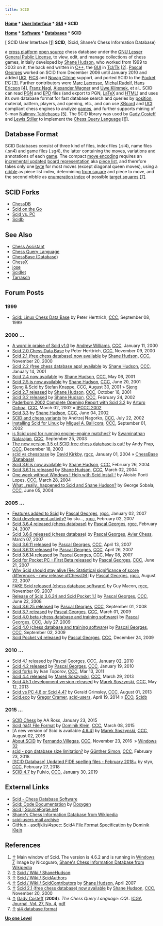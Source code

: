 ```yaml
---
title: SCID
---
```

**[Home](Home "Home") \* [User Interface](User_Interface "User Interface") \* [GUI](GUI "GUI") \* SCID**  

**[Home](Home "Home") \* [Software](Software "Software") \* [Databases](Databases "Databases") \* SCID**



[ SCID User Interface <a id="cite-note-1" href="#cite-ref-1">[1]</a>
**SCID**, (Scid, Shane's Chess Information Database)  

a [cross platform](https://en.wikipedia.org/wiki/Cross-platform) [open source](https://en.wikipedia.org/wiki/Open-source_software) chess database under the [GNU Lesser General Public License](Free_Software_Foundation#GPL "Free Software Foundation"), to view, edit, and manage collections of chess games, 
initially developed by [Shane Hudson](Shane_Hudson "Shane Hudson"), who worked from 1999 to 2003 on it, the back end written in [C++](Cpp "Cpp"), the [GUI](GUI "GUI") in [Tcl/Tk](index.php?title=Tcl-Tk&action=edit&redlink=1 "Tcl-Tk (page does not exist)") <a id="cite-note-2" href="#cite-ref-2">[2]</a>. [Pascal Georges](Pascal_Georges "Pascal Georges") worked on SCID from December 2006 until January 2010 and added [UCI](UCI "UCI"), [FICS](index.php?title=Free_Internet_Chess_Server&action=edit&redlink=1 "Free Internet Chess Server (page does not exist)") and [Novag Citrine](Novag_Citrine "Novag Citrine") support, and ported SCID to the [Pocket PC](index.php?title=Pocket_PC&action=edit&redlink=1 "Pocket PC (page does not exist)") <a id="cite-note-3" href="#cite-ref-3">[3]</a>. Further contributors were [Marc Lacrosse](index.php?title=Marc_Lacrosse&action=edit&redlink=1 "Marc Lacrosse (page does not exist)"), [Michal Rudolf](Michal_Rudolf "Michal Rudolf"), [Hans Ericson](index.php?title=Hans_Ericson&action=edit&redlink=1 "Hans Ericson (page does not exist)") <a id="cite-note-4" href="#cite-ref-4">[4]</a>, [Franz Nagl](index.php?title=Franz_Nagl&action=edit&redlink=1 "Franz Nagl (page does not exist)"), [Alexander Wagner](index.php?title=Alexander_Wagner&action=edit&redlink=1 "Alexander Wagner (page does not exist)") and [Uwe Klimmek](index.php?title=Uwe_Klimmek&action=edit&redlink=1 "Uwe Klimmek (page does not exist)"), et al.. 
SCID can read [PGN](Portable_Game_Notation "Portable Game Notation") and [EPD](Extended_Position_Description "Extended Position Description") files (and export to PGN, [LaTeX](https://en.wikipedia.org/wiki/LaTeX) and [HTML](https://en.wikipedia.org/wiki/HTML)) and uses its own database format for fast database search and queries by [position](Chess_Position "Chess Position"), material, pattern, players, and opening, etc., and can use [XBoard](XBoard "XBoard") and [UCI](UCI "UCI") compliant chess engines to analyze [games](Chess_Game "Chess Game"), and further supports mining of 5-man [Nalimov Tablebases](Nalimov_Tablebases "Nalimov Tablebases") <a id="cite-note-5" href="#cite-ref-5">[5]</a>. The SCID library was used by [Gady Costeff](Gady_Costeff "Gady Costeff") and [Lewis Stiller](Lewis_Stiller "Lewis Stiller") to implement the [Chess Query Language](Chess_Query_Language "Chess Query Language") <a id="cite-note-6" href="#cite-ref-6">[6]</a>. 



## Database Format


SCID Databases consist of three kind of files, index files (.si4), name files (.sn4) and game files (.sg4), the latter containing the [moves](Moves "Moves"), variations and annotations of each [game](Chess_Game "Chess Game"). The compact [move encoding](Encoding_Moves "Encoding Moves") requires an [incremental updated](Incremental_Updates "Incremental Updates") [board representation](Board_Representation "Board Representation") aka [piece list](Piece-Lists "Piece-Lists"), and therefore takes only one [byte](Byte "Byte") for most moves (except diagonal queen moves), using a [nibble](Nibble "Nibble") as piece list index, determining [from square](Origin_Square "Origin Square") and piece to move, and the second nibble as [enumeration index](Influence_Quantity_of_Pieces "Influence Quantity of Pieces") of possible [target squares](Target_Square "Target Square") <a id="cite-note-7" href="#cite-ref-7">[7]</a>.



## SCID Forks


* [ChessDB](index.php?title=ChessDB&action=edit&redlink=1 "ChessDB (page does not exist)")
* [Scid on the Go](index.php?title=Scid_on_the_Go&action=edit&redlink=1 "Scid on the Go (page does not exist)")
* [Scid vs. PC](Scid_vs._PC "Scid vs. PC")
* [Scidb](Scidb "Scidb")


## See Also


* [Chess Assistant](Chess_Assistant "Chess Assistant")
* [Chess Query Language](Chess_Query_Language "Chess Query Language")
* [ChessBase (Database)](ChessBase_(Database) "ChessBase (Database)")
* [ChessX](ChessX "ChessX")
* [jose](index.php?title=Jose&action=edit&redlink=1 "Jose (page does not exist)")
* [Scidlet](index.php?title=Scidlet&action=edit&redlink=1 "Scidlet (page does not exist)")
* [Tarrasch](Tarrasch "Tarrasch")


## Forum Posts


### 1999


* [Scid: Linux Chess Data Base](https://www.stmintz.com/ccc/index.php?id=67829) by Peter Herttrich, [CCC](CCC "CCC"), September 08, 1999


### 2000 ...


* [A word in praise of Scid v1.0](https://www.stmintz.com/ccc/index.php?id=87763) by [Andrew Williams](Andrew_Williams "Andrew Williams"), [CCC](CCC "CCC"), January 11, 2000
* [Scid 2.0 Chess Data Base](https://www.stmintz.com/ccc/index.php?id=137466) by Peter Herttrich, [CCC](CCC "CCC"), November 09, 2000
* [Scid 2.1 (free chess database) now available](https://www.stmintz.com/ccc/index.php?id=140108) by [Shane Hudson](Shane_Hudson "Shane Hudson"), [CCC](CCC "CCC"), November 20, 2000
* [Scid 2.2 (free chess database app) available](https://www.stmintz.com/ccc/index.php?id=149981) by [Shane Hudson](Shane_Hudson "Shane Hudson"), [CCC](CCC "CCC"), January 14, 2001
* [Scid 2.4 now available](https://www.stmintz.com/ccc/index.php?id=168380) by [Shane Hudson](Shane_Hudson "Shane Hudson"), [CCC](CCC "CCC"), May 06, 2001
* [Scid 2.5 is now available](https://www.stmintz.com/ccc/index.php?id=176199) by [Shane Hudson](Shane_Hudson "Shane Hudson"), [CCC](CCC "CCC"), June 20, 2001
* [Sjeng & Scid](https://www.stmintz.com/ccc/index.php?id=186344) by [Stefan Knappe](Stefan_Knappe "Stefan Knappe"), [CCC](CCC "CCC"), August 30, 2001 » [Sjeng](Sjeng "Sjeng")
* [Scid 2.7 released](https://www.stmintz.com/ccc/index.php?id=193239) by [Shane Hudson](Shane_Hudson "Shane Hudson"), [CCC](CCC "CCC"), October 16, 2001
* [Scid 3.2 released](https://www.stmintz.com/ccc/index.php?id=215369) by [Shane Hudson](Shane_Hudson "Shane Hudson"), [CCC](CCC "CCC"), February 24, 2002
* [Paderborn 2002 Complete Opening Report with Scid 3.2](https://www.stmintz.com/ccc/index.php?id=216160) by [Arturo Ochoa](Arturo_Ochoa "Arturo Ochoa"), [CCC](CCC "CCC"), March 02, 2002 » [IPCCC 2002](IPCCC_2002 "IPCCC 2002")
* [Scid 3.3](https://www.stmintz.com/ccc/index.php?id=233844) by [Shane Hudson](Shane_Hudson "Shane Hudson"), [CCC](CCC "CCC"), June 04, 2002
* [SCID and chess variants](https://www.stmintz.com/ccc/index.php?id=241970) by Andrzej Nagorko, [CCC](CCC "CCC"), July 22, 2002
* [Installing Scid for Linux](https://www.stmintz.com/ccc/index.php?id=249085) by [Miguel A. Ballicora](Miguel_A._Ballicora "Miguel A. Ballicora"), [CCC](CCC "CCC"), September 01, 2002
* [is Scid used for running engine-engine matches?](https://www.stmintz.com/ccc/index.php?id=317654) by [Swaminathan Natarajan](Swaminathan_Natarajan "Swaminathan Natarajan"), [CCC](CCC "CCC"), September 25, 2003
* [The new version 3.5 of SCID free chess database is out!](https://www.stmintz.com/ccc/index.php?id=336798) by Andy Prap, [CCC](CCC "CCC"), December 18, 2003
* [scid vs chessbase](https://groups.google.com/d/msg/rec.games.chess.computer/UJMm-K6cMXg/YSuwJGUFxmcJ) by [David Kirkby](index.php?title=David_Kirkby&action=edit&redlink=1 "David Kirkby (page does not exist)"), [rgcc](Computer_Chess_Forums "Computer Chess Forums"), January 01, 2004 » [ChessBase (Database)](ChessBase_(Database) "ChessBase (Database)")
* [Scid 3.6 is now available](https://www.stmintz.com/ccc/index.php?id=351518) by [Shane Hudson](Shane_Hudson "Shane Hudson"), [CCC](CCC "CCC"), February 26, 2004
* [Scid 3.6.1 is released](https://www.stmintz.com/ccc/index.php?id=352457) by [Shane Hudson](Shane_Hudson "Shane Hudson"), [CCC](CCC "CCC"), March 02, 2004
* [One week without Windows ! Help with Scid install !](https://www.stmintz.com/ccc/index.php?id=357006) by Aloisio Ponti Lopes, [CCC](CCC "CCC"), March 28, 2004
* [What \_really\_ happened to Scid and Shane Hudson?](https://www.stmintz.com/ccc/index.php?id=369043) by George Sobala, [CCC](CCC "CCC"), June 05, 2004


### 2005 ...


* [Features added to Scid](https://groups.google.com/d/msg/rec.games.chess.computer/SnJ7z4skk90/GzKPI5sdIdgJ) by [Pascal Georges](Pascal_Georges "Pascal Georges"), [rgcc](Computer_Chess_Forums "Computer Chess Forums"), January 02, 2007
* [Scid development activity?](https://groups.google.com/d/msg/rec.games.chess.computer/dMK7HBLbbIQ/RCbe-On3q8kJ) by stu..., [rgcc](Computer_Chess_Forums "Computer Chess Forums"), February 02, 2007
* [Scid 3.6.4 released (chess database)](https://groups.google.com/d/msg/rec.games.chess.computer/ZYpY2aF7mq8/d_eR1762lroJ) by [Pascal Georges](Pascal_Georges "Pascal Georges"), [rgcc](Computer_Chess_Forums "Computer Chess Forums"), February 24, 2007
* [Scid 3.6.6 released (chess database)](http://www.avlerchess.com/chess-computer/Scid_366_released_chess_database_179456.html) by [Pascal Georges](Pascal_Georges "Pascal Georges"), [Avler Chess](http://www.avlerchess.com/), March 07, 2007
* [Scid 3.6.11 released](http://www.talkchess.com/forum/viewtopic.php?t=13095) by [Pascal Georges](Pascal_Georges "Pascal Georges"), [CCC](CCC "CCC"), April 13, 2007
* [Scid 3.6.13 released](http://www.talkchess.com/forum/viewtopic.php?t=13412) by [Pascal Georges](Pascal_Georges "Pascal Georges"), [CCC](CCC "CCC"), April 26, 2007
* [Scid 3.6.14 released](http://www.talkchess.com/forum/viewtopic.php?t=13638) by [Pascal Georges](Pascal_Georges "Pascal Georges"), [CCC](CCC "CCC"), May 08, 2007
* [Scid for Pocket PC - First Beta released](http://www.talkchess.com/forum/viewtopic.php?t=14604) by [Pascal Georges](Pascal_Georges "Pascal Georges"), [CCC](CCC "CCC"), June 21, 2007
* [Why Scid should stay alive [Re: Statistical significance of score differences - new release ofChessDB]](https://groups.google.com/d/msg/rec.games.chess.computer/I-J53bggxm8/YJGioTFWSHUJ) by [Pascal Georges](Pascal_Georges "Pascal Georges"), [rgcc](Computer_Chess_Forums "Computer Chess Forums"), August 22, 2007
* [FAKE Scid released (chess database software)](https://groups.google.com/d/msg/rec.games.chess.computer/aaziPZO-1mo/Jwr-RN2HOBsJ) by Guy Macon, [rgcc](Computer_Chess_Forums "Computer Chess Forums"), November 09, 2007
* [Release of Scid 3.6.24 and Scid Pocket 1.1](http://www.talkchess.com/forum/viewtopic.php?t=21905) by [Pascal Georges](Pascal_Georges "Pascal Georges"), [CCC](CCC "CCC"), June 22, 2008
* [Scid 3.6.25 released](http://www.talkchess.com/forum/viewtopic.php?t=23438) by [Pascal Georges](Pascal_Georges "Pascal Georges"), [CCC](CCC "CCC"), September 01, 2008
* [Scid 3.7 released](http://www.talkchess.com/forum/viewtopic.php?t=26809) by [Pascal Georges](Pascal_Georges "Pascal Georges"), [CCC](CCC "CCC"), March 01, 2009
* [Scid 4.0 beta (chess database and training software)](http://www.talkchess.com/forum/viewtopic.php?t=29119) by [Pascal Georges](Pascal_Georges "Pascal Georges"), [CCC](CCC "CCC"), July 27, 2009
* [Scid 4.0 (chess database and training software)](http://www.talkchess.com/forum/viewtopic.php?t=29621) by [Pascal Georges](Pascal_Georges "Pascal Georges"), [CCC](CCC "CCC"), September 02, 2009
* [Scid Pocket v4 released](http://www.talkchess.com/forum/viewtopic.php?t=31230) by [Pascal Georges](Pascal_Georges "Pascal Georges"), [CCC](CCC "CCC"), December 24, 2009


### 2010 ...


* [Scid 4.1 released](http://www.talkchess.com/forum/viewtopic.php?t=31429) by [Pascal Georges](Pascal_Georges "Pascal Georges"), [CCC](CCC "CCC"), January 02, 2010
* [Scid 4.2 released](http://www.talkchess.com/forum/viewtopic.php?t=31847) by [Pascal Georges](Pascal_Georges "Pascal Georges"), [CCC](CCC "CCC"), January 19, 2010
* [Scid forks](http://www.talkchess.com/forum/viewtopic.php?t=38398) by Ivan Toporov, [CCC](CCC "CCC"), Mar 13, 2011
* [Scid 4.4 released](http://www.talkchess.com/forum/viewtopic.php?t=47641) by [Marek Soszynski](index.php?title=Marek_Soszynski&action=edit&redlink=1 "Marek Soszynski (page does not exist)"), [CCC](CCC "CCC"), March 29, 2013
* [Scid 4.5.1 development version released](http://www.talkchess.com/forum/viewtopic.php?t=47970) by [Marek Soszynski](index.php?title=Marek_Soszynski&action=edit&redlink=1 "Marek Soszynski (page does not exist)"), [CCC](CCC "CCC"), May 12, 2013
* [Scid vs PC 4.8 or Scid 4.4?](http://www.talkchess.com/forum/viewtopic.php?t=48813) by Gerald Grimsley, [CCC](CCC "CCC"), August 01, 2013
* [Scid.eco](https://www.mail-archive.com/scid-users@lists.sourceforge.net/msg06639.html) by [Gregor Cramer](index.php?title=Gregor_Cramer&action=edit&redlink=1 "Gregor Cramer (page does not exist)"), [scid-users](https://www.mail-archive.com/scid-users@lists.sourceforge.net/), April 19, 2014 » [ECO](ECO "ECO"), [Scidb](Scidb "Scidb")


### 2015 ...


* [SCID Chess](http://www.talkchess.com/forum/viewtopic.php?t=55055) by AA Ross, January 23, 2015
* [Scid (si4) File Format](http://www.talkchess.com/forum3/viewtopic.php?f=7&t=55597) by [Dominik Klein](Dominik_Klein "Dominik Klein"), [CCC](CCC "CCC"), March 08, 2015
* [A new version of Scid is available [4.6.4](http://www.talkchess.com/forum/viewtopic.php?t=61013)] by [Marek Soszynski](index.php?title=Marek_Soszynski&action=edit&redlink=1 "Marek Soszynski (page does not exist)"), [CCC](CCC "CCC"), August 02, 2016
* [About SCID](http://www.talkchess.com/forum3/viewtopic.php?f=2&t=62236) by [Fernando Villegas](Fernando_Villegas "Fernando Villegas"), [CCC](CCC "CCC"), November 23, 2016  » [Windows 32](Windows "Windows")
* [scid - pgn database size limitation?](http://www.talkchess.com/forum3/viewtopic.php?f=2&t=66676) by [Günther Simon](G%C3%BCnther_Simon "Günther Simon"), [CCC](CCC "CCC"), February 23, 2018
* [[SCID Database] Updated FIDE spelling files - February 2018+](http://www.talkchess.com/forum3/viewtopic.php?f=2&t=66706) by styx, [CCC](CCC "CCC"), February 27, 2018
* [SCID 4.7](http://www.talkchess.com/forum3/viewtopic.php?f=2&t=69771) by Fulvio, [CCC](CCC "CCC"), January 30, 2019


## External Links


* [Scid - Chess Database Software](http://scid.sourceforge.net/)
* [Scid: Code Documentation](http://scid.sourceforge.net/doxygen/html/index.html) by [Doxygen](https://en.wikipedia.org/wiki/Doxygen)
* [Scid | SourceForge.net](https://sourceforge.net/projects/scid/)
* [Shane's Chess Information Database from Wikipedia](https://en.wikipedia.org/wiki/Shane%27s_Chess_Information_Database)
* [scid-users mail archive](https://www.mail-archive.com/scid-users@lists.sourceforge.net/)
* [GitHub - asdfjkl/si4spec: Scid4 File Format Specification](https://github.com/asdfjkl/si4spec) by [Dominik Klein](Dominik_Klein "Dominik Klein")


## References


1. <a id="cite-ref-1" href="#cite-note-1">↑</a> Main window of Scid. The version is 4.6.2 and is running in [Windows 7](Windows "Windows"), Image by Nicoguaro, [Shane's Chess Information Database from Wikipedia](https://en.wikipedia.org/wiki/Shane%27s_Chess_Information_Database)
2. <a id="cite-ref-2" href="#cite-note-2">↑</a> [Scid / Wiki / ShaneHudson](https://sourceforge.net/p/scid/wiki/ShaneHudson/)
3. <a id="cite-ref-3" href="#cite-note-3">↑</a> [Scid / Wiki / ScidAuthors](http://sourceforge.net/p/scid/wiki/ScidAuthors/)
4. <a id="cite-ref-4" href="#cite-note-4">↑</a> [Scid / Wiki / ScidContributors](http://sourceforge.net/p/scid/wiki/ScidContributors/) by [Shane Hudson](Shane_Hudson "Shane Hudson"), April 2007
5. <a id="cite-ref-5" href="#cite-note-5">↑</a> [Scid 2.1 (free chess database) now available](https://www.stmintz.com/ccc/index.php?id=140108) by [Shane Hudson](Shane_Hudson "Shane Hudson"), [CCC](CCC "CCC"), November 20, 2000
6. <a id="cite-ref-6" href="#cite-note-6">↑</a> [Gady Costeff](Gady_Costeff "Gady Costeff") (**2004**). *The Chess Query Language: CQL*. [ICGA Journal, Vol. 27, No. 4](ICGA_Journal#27_4 "ICGA Journal"), [pdf](http://gadycosteff.com/chess_query_language.pdf)
7. <a id="cite-ref-7" href="#cite-note-7">↑</a> [si4 database format](http://scidvspc.sourceforge.net/doc/Formats.htm)

**[Up one Level](Databases "Databases")**







 
